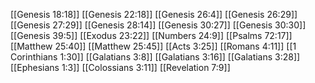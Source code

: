 [[Genesis 18:18]]
[[Genesis 22:18]]
[[Genesis 26:4]]
[[Genesis 26:29]]
[[Genesis 27:29]]
[[Genesis 28:14]]
[[Genesis 30:27]]
[[Genesis 30:30]]
[[Genesis 39:5]]
[[Exodus 23:22]]
[[Numbers 24:9]]
[[Psalms 72:17]]
[[Matthew 25:40]]
[[Matthew 25:45]]
[[Acts 3:25]]
[[Romans 4:11]]
[[1 Corinthians 1:30]]
[[Galatians 3:8]]
[[Galatians 3:16]]
[[Galatians 3:28]]
[[Ephesians 1:3]]
[[Colossians 3:11]]
[[Revelation 7:9]]
